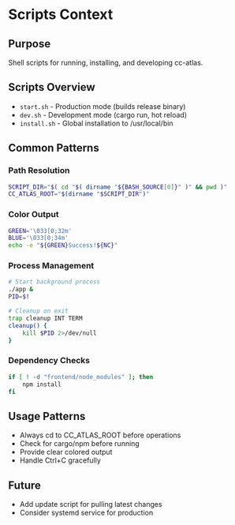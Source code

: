 # Scripts Context

## Purpose
Shell scripts for running, installing, and developing cc-atlas.

## Scripts Overview
- `start.sh` - Production mode (builds release binary)
- `dev.sh` - Development mode (cargo run, hot reload)
- `install.sh` - Global installation to /usr/local/bin

## Common Patterns

### Path Resolution
```bash
SCRIPT_DIR="$( cd "$( dirname "${BASH_SOURCE[0]}" )" && pwd )"
CC_ATLAS_ROOT="$(dirname "$SCRIPT_DIR")"
```

### Color Output
```bash
GREEN='\033[0;32m'
BLUE='\033[0;34m'
echo -e "${GREEN}Success!${NC}"
```

### Process Management
```bash
# Start background process
./app &
PID=$!

# Cleanup on exit
trap cleanup INT TERM
cleanup() {
    kill $PID 2>/dev/null
}
```

### Dependency Checks
```bash
if [ ! -d "frontend/node_modules" ]; then
    npm install
fi
```

## Usage Patterns
- Always cd to CC_ATLAS_ROOT before operations
- Check for cargo/npm before running
- Provide clear colored output
- Handle Ctrl+C gracefully

## Future
- Add update script for pulling latest changes
- Consider systemd service for production